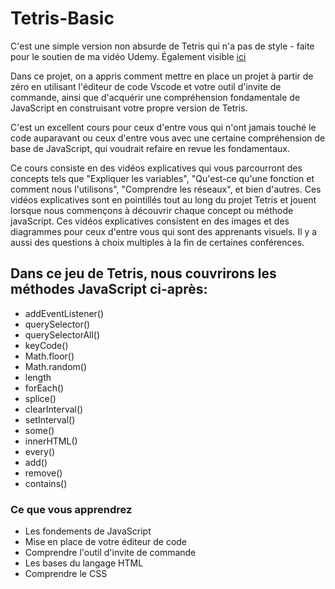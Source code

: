 # Tetris-Basic
C'est une simple version non absurde de Tetris qui n'a pas de style - faite pour le soutien de ma vidéo Udemy. Également visible [ici]()


Dans ce projet, on a appris comment mettre en place un projet à partir de zéro en utilisant l'éditeur de code Vscode et votre outil d'invite de commande, ainsi que d'acquérir une compréhension fondamentale de JavaScript en construisant votre propre version de Tetris.

C'est un excellent cours pour ceux d'entre vous qui n'ont jamais touché le code auparavant ou ceux d'entre vous avec une certaine compréhension de base de JavaScript, qui voudrait refaire en revue les fondamentaux.

Ce cours consiste en des vidéos explicatives qui vous parcourront des concepts tels que "Expliquer les variables", "Qu'est-ce qu'une fonction et comment nous l'utilisons", "Comprendre les réseaux", et bien d'autres. Ces vidéos explicatives sont en pointillés tout au long du projet Tetris et jouent lorsque nous commençons à découvrir chaque concept ou méthode javaScript. Ces vidéos explicatives consistent en des images et des diagrammes pour ceux d'entre vous qui sont des apprenants visuels. Il y a aussi des questions à choix multiples à la fin de certaines conférences.



## Dans ce jeu de Tetris, nous couvrirons les méthodes JavaScript ci-après:

* addEventListener()
* querySelector()
* querySelectorAll()
* keyCode()
* Math.floor()
* Math.random()
* length
* forEach()
* splice()
* clearInterval()
* setInterval()
* some()
* innerHTML()
* every()
* add()
* remove()
* contains()

### Ce que vous apprendrez
* Les fondements de JavaScript
* Mise en place de votre éditeur de code
* Comprendre l'outil d'invite de commande
* Les bases du langage HTML
* Comprendre le CSS

